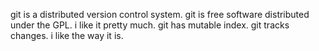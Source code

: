 git is a distributed version control system.
git is free software distributed under the GPL.
i like it pretty much.
git has mutable index.
git tracks changes.
i like the way it is.